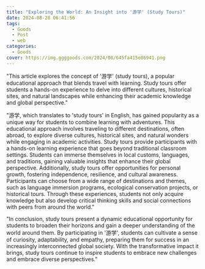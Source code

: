 ```yaml
---
title: "Exploring the World: An Insight into '游学' (Study Tours)"
date: 2024-08-28 06:41:56
tags:
  - Goods
  - Post
  - web
categories:
  - Goods
cover: https://img.ggggoods.com/2024/08/645fa415e86941.png
---
```


"This article explores the concept of '游学' (study tours), a popular educational approach that blends travel with learning. Study tours offer students a hands-on experience to delve into different cultures, historical sites, and natural landscapes while enhancing their academic knowledge and global perspective."

"游学, which translates to 'study tours' in English, has gained popularity as a unique way for students to combine learning with adventures. This educational approach involves traveling to different destinations, often abroad, to explore diverse cultures, historical sites, and natural wonders while engaging in academic activities. Study tours provide participants with a hands-on learning experience that goes beyond traditional classroom settings. Students can immerse themselves in local customs, languages, and traditions, gaining valuable insights that enhance their global perspective. Additionally, study tours offer opportunities for personal growth, fostering independence, resilience, and cultural awareness. Participants can choose from a wide range of destinations and themes, such as language immersion programs, ecological conservation projects, or historical tours. Through these experiences, students not only acquire knowledge but also develop critical thinking skills and social connections with peers from around the world."

"In conclusion, study tours present a dynamic educational opportunity for students to broaden their horizons and gain a deeper understanding of the world around them. By participating in '游学', students can cultivate a sense of curiosity, adaptability, and empathy, preparing them for success in an increasingly interconnected global society. With the transformative impact it brings, study tours continue to inspire students to embrace new challenges and embrace diverse perspectives."
